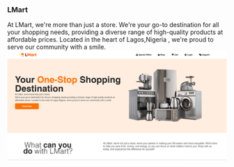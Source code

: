 ### LMart
At LMart, we're more than just a store. We're your go-to destination for all your shopping needs, providing a diverse range of high-quality products at affordable prices. Located in the heart of Lagos,Nigeria
, we're proud to serve our community with a smile.
![Screenshot of website](images/imgggg.png)

